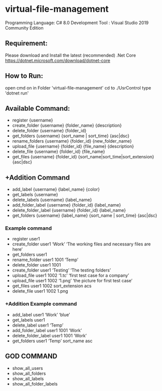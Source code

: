 # virtual-file-management
Programming Language: C# 8.0
Development Tool	: Visual Studio 2019 Community Edition

## Requirement:
Please download and Install the latest (recommended) .Net Core
https://dotnet.microsoft.com/download/dotnet-core

## How to Run:
open cmd on in Folder 'virtual-file-management'
cd to ./UsrControl 
type 'dotnet run'

## Available Command:
* register {username}
* create_folder {username} {folder_name} {description}
* delete_folder {username} {folder_id}
* get_folders {username} {sort_name | sort_time} {asc|dsc}
* rename_folders {username} {folder_id} {new_folder_name}
* upload_file {username} {folder_id} {file_name} {description}
* delete_file {username} {folder_id} {file_name}
* get_files {username} {folder_id} {sort_name|sort_time|sort_extension} {asc|dsc}

## +Addition Command
* add_label {username} {label_name} {color}
* get_labels {username}
* delete_labels {username} {label_name}
* add_folder_label {username} {folder_id} {label_name}
* delete_folder_label {username} {folder_id} {label_name}
* get_folders {username} {label_name} {sort_name | sort_time} {asc|dsc}


### Example command
- register user1
- create_folder user1 ‘Work’ ‘The working files and necessary files are here’
- get_folders user1
- rename_folder user1 1001 ‘Temp’
- delete_folder user1 1001
- create_folder user1 ‘Testing’ ‘The testing folders’
- upload_file user1 1002 ‘1.tc’ ‘first test case for a company’
- upload_file user1 1002 ‘1.png’ ‘the picture for first test case’
- get_files user1 1002 sort_extension acs
- delete_file user1 1002 1.png

### +Addition Example command
- add_label user1 ‘Work’ ‘blue’
- get_labels user1
- delete_label user1 ‘Temp’
- add_folder_label user1 1001 ‘Work’
- delete_folder_label user1 1001 ‘Work’
- get_folders user1 ‘Temp’ sort_name asc

## GOD COMMAND
* show_all_users
* show_all_folders
* show_all_labels
* show_all_folder_labels
